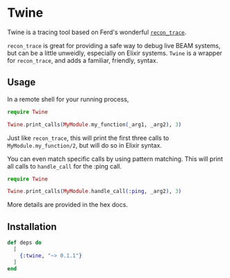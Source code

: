 # Twine

Twine is a tracing tool based on Ferd's wonderful [`recon_trace`](https://ferd.github.io/recon/recon_trace.html).

`recon_trace` is great for providing a safe way to debug live BEAM systems,
but can be a little unweidly, especially on Elixir systems. `Twine` is a wrapper
for `recon_trace`, and adds a familiar, friendly, syntax.

## Usage

In a remote shell for your running process,

```ex
require Twine

Twine.print_calls(MyModule.my_function(_arg1, _arg2), 3)
```

Just like `recon_trace`, this will print the first three calls to
`MyModule.my_function/2`, but will do so in Elixir syntax.

You can even match specific calls by using pattern matching. This will
print all calls to `handle_call` for the :ping call.
```ex
require Twine

Twine.print_calls(MyModule.handle_call(:ping, _arg2), 3)
```

More details are provided in the hex docs.

## Installation

```elixir
def deps do
  [
    {:twine, "~> 0.1.1"}
  ]
end
```

